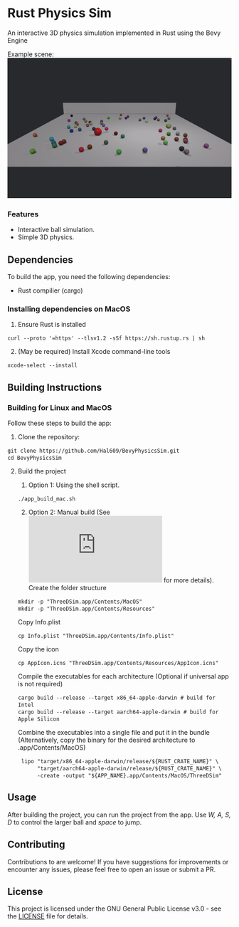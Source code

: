 # Rust Physics Sim

An interactive 3D physics simulation implemented in Rust using the Bevy Engine

Example scene:
![screen-gif](./output.gif)

### Features

- Interactive ball simulation.
- Simple 3D physics.

## Dependencies

To build the app, you need the following dependencies:

- Rust compilier (cargo)

### Installing dependencies on MacOS

1. Ensure Rust is installed
```
curl --proto '=https' --tlsv1.2 -sSf https://sh.rustup.rs | sh
```
2. (May be required) Install Xcode command-line tools
```
xcode-select --install
```

## Building Instructions

### Building for Linux and MacOS

Follow these steps to build the app:

1. Clone the repository:
```
git clone https://github.com/Hal609/BevyPhysicsSim.git
cd BevyPhysicsSim
```
2. Build the project
   1. Option 1: Using the shell script.
    ```
    ./app_build_mac.sh
    ```

    2. Option 2: Manual build (See ![this documentation](https://bevy-cheatbook.github.io/platforms/macos.html) for more details).
    Create the folder structure
    ```
    mkdir -p "ThreeDSim.app/Contents/MacOS"
    mkdir -p "ThreeDSim.app/Contents/Resources"
    ```
    Copy Info.plist
    ```
    cp Info.plist "ThreeDSim.app/Contents/Info.plist"
    ```
    Copy the icon
    ```
    cp AppIcon.icns "ThreeDSim.app/Contents/Resources/AppIcon.icns"
    ```
    Compile the executables for each architecture (Optional if universal app is not required) 
    ```
    cargo build --release --target x86_64-apple-darwin # build for Intel
    cargo build --release --target aarch64-apple-darwin # build for Apple Silicon
    ```
    Combine the executables into a single file and put it in the bundle (Alternatively, copy the binary for the desired architecture to .app/Contents/MacOS)
   ```
    lipo "target/x86_64-apple-darwin/release/${RUST_CRATE_NAME}" \
         "target/aarch64-apple-darwin/release/${RUST_CRATE_NAME}" \
         -create -output "${APP_NAME}.app/Contents/MacOS/ThreeDSim"
    ```

## Usage

After building the project, you can run the project from the app. Use *W, A, S, D* to control the larger ball and *space* to jump.

## Contributing

Contributions to are welcome! If you have suggestions for improvements or encounter any issues, please feel free to open an issue or submit a PR.

## License

This project is licensed under the GNU General Public License v3.0 - see the [LICENSE](LICENSE.txt) file for details.
